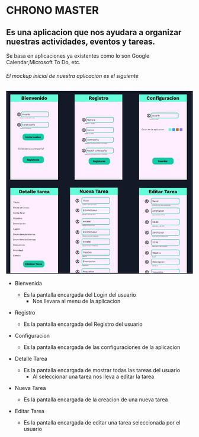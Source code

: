 # CHRONO MASTER

## Es una aplicacion que nos ayudara a organizar nuestras actividades, eventos y tareas.

Se basa en aplicaciones ya existentes como lo son Google Calendar,Microsoft To Do, etc.

###### El mockup inicial de nuestra aplicacion es el siguiente

![mockup aplicacion](https://github.com/Ange1D/BEDU-DesarrolloMovil-Equipo22-AgendaAndroid/blob/master/mockup.JPG)


- Bienvenida
     - Es la pantalla encargada del Login del usuario
       - Nos llevara al menu de la aplicacion

- Registro
     - Es la pantalla encargada del Registro del usuario
     
- Configuracion
     - Es la pantalla encargada de las configuraciones de la aplicacion 

- Detalle Tarea
     - Es la pantalla encargada de mostrar todas las tareas del usuario
          - Al seleccionar una tarea nos lleva a editar la tarea 
     
- Nueva Tarea
     - Es la pantalla encargada de la creacion de una nueva tarea
     
- Editar Tarea
     - Es la pantalla encargada de editar una tarea seleccionada por el usuario    
